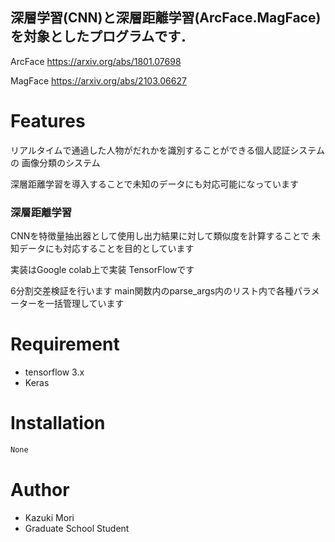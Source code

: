 
## 深層学習(CNN)と深層距離学習(ArcFace.MagFace)を対象としたプログラムです．

ArcFace
 <https://arxiv.org/abs/1801.07698>
 
MagFace
 <https://arxiv.org/abs/2103.06627>


# Features
リアルタイムで通過した人物がだれかを識別することができる個人認証システムの
画像分類のシステム

深層距離学習を導入することで未知のデータにも対応可能になっています

### 深層距離学習
CNNを特徴量抽出器として使用し出力結果に対して類似度を計算することで
未知データにも対応することを目的としています



実装はGoogle colab上で実装
TensorFlowです


6分割交差検証を行います
main関数内のparse_args内のリスト内で各種パラメーターを一括管理しています

# Requirement
* tensorflow 3.x
* Keras


# Installation
```bash
None
```
 # Author
 
* Kazuki Mori
* Graduate School Student

